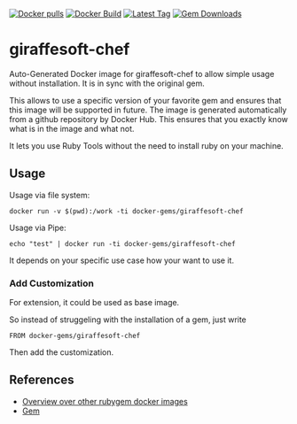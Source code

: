 [![Docker pulls](https://img.shields.io/docker/pulls/rubygem/giraffesoft-chef.svg)](https://hub.docker.com/r/rubygem/giraffesoft-chef/)
[![Docker Build](https://img.shields.io/docker/automated/rubygem/giraffesoft-chef.svg)](https://hub.docker.com/r/rubygem/giraffesoft-chef/)
[![Latest Tag](https://img.shields.io/github/tag/docker-rubygem/giraffesoft-chef.svg)](https://hub.docker.com/r/rubygem/giraffesoft-chef/)
[![Gem Downloads](https://img.shields.io/gem/dt/giraffesoft-chef.svg)](https://rubygems.org/gems/giraffesoft-chef/)
# giraffesoft-chef

Auto-Generated Docker image for giraffesoft-chef to allow simple usage without installation.
It is in sync with the original gem.

This allows to use a specific version of your favorite gem and ensures that this image will be supported in future.
The image is generated automatically from a github repository by Docker Hub.
This ensures that you exactly know what is in the image and what not.

It lets you use Ruby Tools without the need to install ruby on your machine.

## Usage

Usage via file system:

`docker run -v $(pwd):/work -ti docker-gems/giraffesoft-chef`

Usage via Pipe:

`echo "test" | docker run -ti docker-gems/giraffesoft-chef`

It depends on your specific use case how your want to use it.

### Add Customization

For extension, it could be used as base image.

So instead of struggeling with the installation of a gem, just write

`FROM docker-gems/giraffesoft-chef`

Then add the customization.

## References

 - [Overview over other rubygem docker images](https://github.com/thinkbot/docker-rubygem)
 - [Gem](https://rubygems.org/gems/giraffesoft-chef/)
